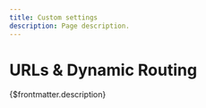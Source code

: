 ```yaml
---
title: Custom settings
description: Page description.
---
```


# URLs & Dynamic Routing

{$frontmatter.description}
